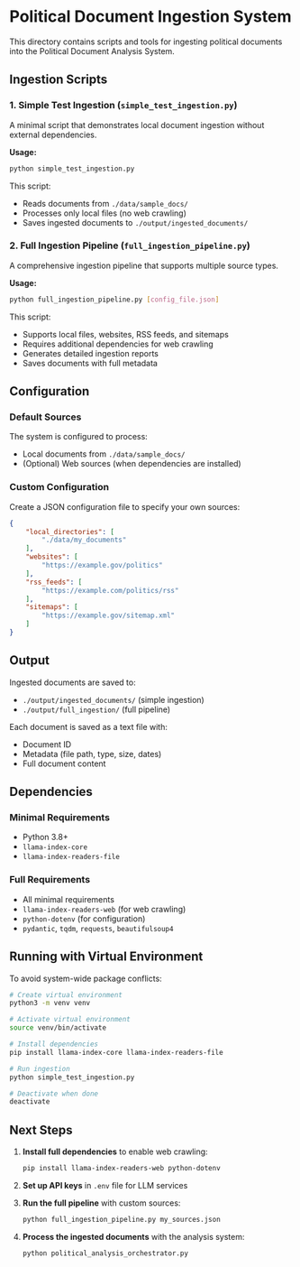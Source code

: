 # Political Document Ingestion System

This directory contains scripts and tools for ingesting political documents into the Political Document Analysis System.

## Ingestion Scripts

### 1. Simple Test Ingestion (`simple_test_ingestion.py`)
A minimal script that demonstrates local document ingestion without external dependencies.

**Usage:**
```bash
python simple_test_ingestion.py
```

This script:
- Reads documents from `./data/sample_docs/`
- Processes only local files (no web crawling)
- Saves ingested documents to `./output/ingested_documents/`

### 2. Full Ingestion Pipeline (`full_ingestion_pipeline.py`)
A comprehensive ingestion pipeline that supports multiple source types.

**Usage:**
```bash
python full_ingestion_pipeline.py [config_file.json]
```

This script:
- Supports local files, websites, RSS feeds, and sitemaps
- Requires additional dependencies for web crawling
- Generates detailed ingestion reports
- Saves documents with full metadata

## Configuration

### Default Sources
The system is configured to process:
- Local documents from `./data/sample_docs/`
- (Optional) Web sources (when dependencies are installed)

### Custom Configuration
Create a JSON configuration file to specify your own sources:

```json
{
    "local_directories": [
        "./data/my_documents"
    ],
    "websites": [
        "https://example.gov/politics"
    ],
    "rss_feeds": [
        "https://example.com/politics/rss"
    ],
    "sitemaps": [
        "https://example.gov/sitemap.xml"
    ]
}
```

## Output

Ingested documents are saved to:
- `./output/ingested_documents/` (simple ingestion)
- `./output/full_ingestion/` (full pipeline)

Each document is saved as a text file with:
- Document ID
- Metadata (file path, type, size, dates)
- Full document content

## Dependencies

### Minimal Requirements
- Python 3.8+
- `llama-index-core`
- `llama-index-readers-file`

### Full Requirements
- All minimal requirements
- `llama-index-readers-web` (for web crawling)
- `python-dotenv` (for configuration)
- `pydantic`, `tqdm`, `requests`, `beautifulsoup4`

## Running with Virtual Environment

To avoid system-wide package conflicts:

```bash
# Create virtual environment
python3 -m venv venv

# Activate virtual environment
source venv/bin/activate

# Install dependencies
pip install llama-index-core llama-index-readers-file

# Run ingestion
python simple_test_ingestion.py

# Deactivate when done
deactivate
```

## Next Steps

1. **Install full dependencies** to enable web crawling:
   ```bash
   pip install llama-index-readers-web python-dotenv
   ```

2. **Set up API keys** in `.env` file for LLM services

3. **Run the full pipeline** with custom sources:
   ```bash
   python full_ingestion_pipeline.py my_sources.json
   ```

4. **Process the ingested documents** with the analysis system:
   ```bash
   python political_analysis_orchestrator.py
   ```